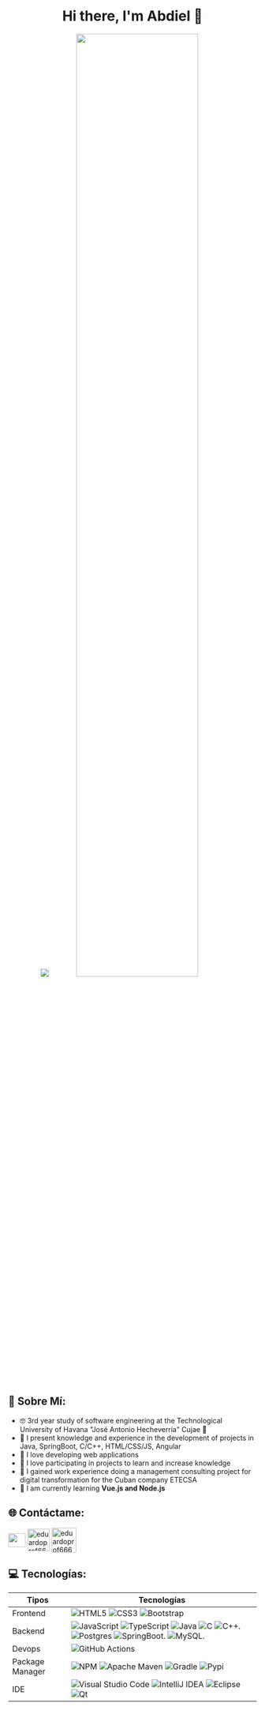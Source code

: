 <div align="center">
<h1>Hi there, I'm Abdiel 👋</h1>
  <a href="https://git.io/typing-svg"><img src="https://readme-typing-svg.demolab.com/?font=Roboto&weight=900&duration=2500&pause=1000&color=e21b1b&center=true&vCenter=true&width=500&lines=Software+Engeneer+student%F0%9F%94%A5" /></a>

  
<img width="70%" src="https://th.bing.com/th/id/R.ad16e4050037eccb21259c0d8a62639f?rik=Np5AA66TlSBoxg&pid=ImgRaw&r=0">
</div>

## 👾 Sobre Mí:
- 🤓 3rd year study of software engineering at the Technological University of Havana "José Antonio Hecheverría" Cujae 💚
- 💬 I present knowledge and experience in the development of projects in Java, SpringBoot, C/C++, HTML/CSS/JS, Angular
- 🔭 I love developing web applications
- 🤝 I love participating in projects to learn and increase knowledge
- 💼 I gained work experience doing a management consulting project for digital transformation for the Cuban company ETECSA
- 🌱 I am currently learning **Vue.js and Node.js**

## 🌐 Contáctame:
<a href="mailto:abdielrl0330@gmail.com" target="blank"><img align="center" src="https://mailmeteor.com/logos/assets/PNG/Gmail_Logo_512px.png" height="28" width="35" /></a>
<a href="https://t.me/GodKiller_Gray030730" target="blank"><img align="center" src="https://logodownload.org/wp-content/uploads/2017/11/telegram-logo-0-2.png" alt="eduardoprof666" height="45" width="45" /></a>
<a href="https://www.linkedin.com/in/abdiel-rodr%C3%ADguez-lara/" target="blank"><img align="center" src="https://static.vecteezy.com/system/resources/previews/018/930/587/original/linkedin-logo-linkedin-icon-transparent-free-png.png" alt="eduardoprof666" height="50" width="50" /></a>

## 💻 Tecnologías:
| Tipos | Tecnologías |
| ------ | ---------- |
| Frontend | ![HTML5](https://img.shields.io/badge/html5-%23E34F26.svg?style=for-the-badge&logo=html5&logoColor=white) ![CSS3](https://img.shields.io/badge/css3-%231572B6.svg?style=for-the-badge&logo=css3&logoColor=white)  ![Bootstrap](https://img.shields.io/badge/bootstrap-%238511FA.svg?style=for-the-badge&logo=bootstrap&logoColor=white)  |
| Backend | ![JavaScript](https://img.shields.io/badge/javascript-%23323330.svg?style=for-the-badge&logo=javascript&logoColor=%23F7DF1E) ![TypeScript](https://img.shields.io/badge/typescript-%23007ACC.svg?style=for-the-badge&logo=typescript&logoColor=white)  ![Java](https://img.shields.io/badge/java-%23ED8B00.svg?style=for-the-badge&logo=openjdk&logoColor=white) ![C](https://img.shields.io/badge/c-%2300599C.svg?style=for-the-badge&logo=c&logoColor=white) ![C++](https://img.shields.io/badge/C%2B%2B-blue?logo=cplusplus).  ![Postgres](https://img.shields.io/badge/postgres-%23316192.svg?style=for-the-badge&logo=postgresql&logoColor=white) ![SpringBoot](https://img.shields.io/badge/SpringBoot-gray?style=for-the-badge&logo=springboot). ![MySQL](https://img.shields.io/badge/MySQL-gray?logo=mysql&logoColor=white&logoSize=auto).|
| Devops | ![GitHub Actions](https://img.shields.io/badge/github%20actions-%232671E5.svg?style=for-the-badge&logo=githubactions&logoColor=white)|
| Package Manager | ![NPM](https://img.shields.io/badge/NPM-%23CB3837.svg?style=for-the-badge&logo=npm&logoColor=white)  ![Apache Maven](https://img.shields.io/badge/Apache%20Maven-C71A36?style=for-the-badge&logo=Apache%20Maven&logoColor=white) ![Gradle](https://img.shields.io/badge/Gradle-02303A.svg?style=for-the-badge&logo=Gradle&logoColor=white) ![Pypi](https://img.shields.io/badge/pypi-3775A9?style=for-the-badge&logo=pypi&logoColor=white)|
| IDE | ![Visual Studio Code](https://img.shields.io/badge/Visual%20Studio%20Code-0078d7.svg?style=for-the-badge&logo=visual-studio-code&logoColor=white) ![IntelliJ IDEA](https://img.shields.io/badge/IntelliJIDEA-000000.svg?style=for-the-badge&logo=intellij-idea&logoColor=white&labelColor=red) ![Eclipse](https://img.shields.io/badge/Eclipse-FE7A16.svg?style=for-the-badge&logo=Eclipse&logoColor=white) ![Qt](https://img.shields.io/badge/Qt-%23217346.svg?style=for-the-badge&logo=Qt&logoColor=white)|

